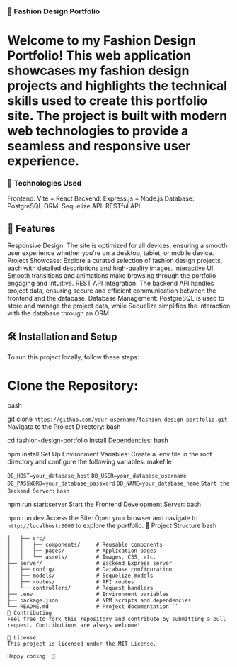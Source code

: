 ### 🧵 Fashion Design Portfolio

# Welcome to my Fashion Design Portfolio! This web application showcases my fashion design projects and highlights the technical skills used to create this portfolio site. The project is built with modern web technologies to provide a seamless and responsive user experience.

### 🚀 Technologies Used
Frontend: Vite + React
Backend: Express.js + Node.js
Database: PostgreSQL
ORM: Sequelize
API: RESTful API
## 🎨 Features
Responsive Design: The site is optimized for all devices, ensuring a smooth user experience whether you're on a desktop, tablet, or mobile device.
Project Showcase: Explore a curated selection of fashion design projects, each with detailed descriptions and high-quality images.
Interactive UI: Smooth transitions and animations make browsing through the portfolio engaging and intuitive.
REST API Integration: The backend API handles project data, ensuring secure and efficient communication between the frontend and the database.
Database Management: PostgreSQL is used to store and manage the project data, while Sequelize simplifies the interaction with the database through an ORM.
## 🛠️ Installation and Setup
To run this project locally, follow these steps:

# Clone the Repository:
bash

git clone ```https://github.com/your-username/fashion-design-portfolio.git```
Navigate to the Project Directory:
bash

cd fashion-design-portfolio
Install Dependencies:
bash

npm install
Set Up Environment Variables:
Create a .env file in the root directory and configure the following variables:
makefile

```DB_HOST=your_database_host```
```DB_USER=your_database_username```
```DB_PASSWORD=your_database_password```
```DB_NAME=your_database_name```
```Start the Backend Server:```
```bash```

npm run start:server
Start the Frontend Development Server:
bash

npm run dev
Access the Site:
Open your browser and navigate to ```http://localhost:3000``` to explore the portfolio.
📂 Project Structure
bash

```├── client/                 # Frontend React application
│   ├── src/
│   │   ├── components/     # Reusable components
│   │   ├── pages/          # Application pages
│   │   └── assets/         # Images, CSS, etc.
├── server/                 # Backend Express server
│   ├── config/             # Database configuration
│   ├── models/             # Sequelize models
│   ├── routes/             # API routes
│   └── controllers/        # Request handlers
├── .env                    # Environment variables
├── package.json            # NPM scripts and dependencies
└── README.md               # Project documentation```
🌟 Contributing
Feel free to fork this repository and contribute by submitting a pull request. Contributions are always welcome!

📄 License
This project is licensed under the MIT License.

Happy coding! 🎉